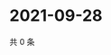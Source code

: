 # 2021-09-28

共 0 条

<!-- BEGIN WEIBO -->
<!-- 最后更新时间 Tue Sep 28 2021 05:10:42 GMT+0800 (China Standard Time) -->

<!-- END WEIBO -->
